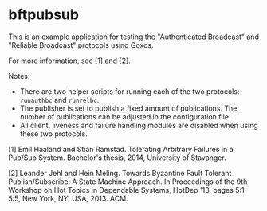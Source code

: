 bftpubsub
=========

This is an example application for testing the "Authenticated Broadcast" and "Reliable Broadcast" protocols using Goxos.

For more information, see \[1] and \[2].

Notes:

* There are two helper scripts for running each of the two protocols: ``runauthbc`` and ``runrelbc``.
* The publisher is set to publish a fixed amount of publications. The number of publications can be adjusted in the configuration file.
* All client, liveness and failure handling modules are disabled when using these two protocols.

\[1] Emil Haaland and Stian Ramstad. Tolerating Arbitrary Failures in a Pub/Sub System. Bachelor's thesis, 2014, University of Stavanger.

\[2] Leander Jehl and Hein Meling. Towards Byzantine Fault Tolerant Publish/Subscribe: A State Machine Approach. In Proceedings of the 9th Workshop on Hot Topics in Dependable Systems, HotDep '13, pages 5:1-5:5, New York, NY, USA, 2013. ACM.
